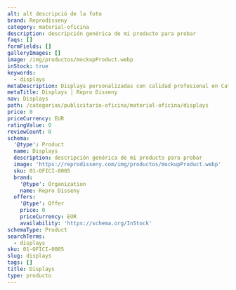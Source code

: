 ```yaml
---
alt: alt descripció de la foto
brand: Reprodisseny
category: material-oficina
description: descripción genérica de mi producto para probar
faqs: []
formFields: []
galleryImages: []
image: /img/productos/mockupProduct.webp
inStock: true
keywords:
  - displays
metaDescription: Displays personalizadas con calidad profesional en Cataluña.
metaTitle: Displays | Repro Disseny
nav: Displays
path: /categorias/publicitario-oficina/material-oficina/displays
price: 0
priceCurrency: EUR
ratingValue: 0
reviewCount: 0
schema:
  '@type': Product
  name: Displays
  description: descripción genérica de mi producto para probar
  image: 'https://reprodisseny.com/img/productos/mockupProduct.webp'
  sku: 01-OFICI-0005
  brand:
    '@type': Organization
    name: Repro Disseny
  offers:
    '@type': Offer
    price: 0
    priceCurrency: EUR
    availability: 'https://schema.org/InStock'
schemaType: Product
searchTerms:
  - displays
sku: 01-OFICI-0005
slug: displays
tags: []
title: Displays
type: producto
---
```



